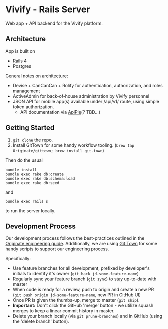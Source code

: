 Vivify - Rails Server
=====================

Web app + API backend for the Vivify platform.

Architecture
------------

App is built on

* Rails 4
* Postgres

General notes on architecture:

* Devise + CanCanCan + Rolify for authentication, authorization, and roles management
* ActiveAdmin for back-of-house administration by Vivify personnel
* JSON API for mobile app(s) available under /api/v1/ route, using simple token authorization.
  * API documentation via [ApiPie](https://github.com/Apipie/apipie-rails)(? TBD...)


Getting Started
---------------

1. `git clone` the repo.
2. Install GitTown for some handy workflow tooling. (`brew tap Originate/gittown; brew install git-town`)

Then do the usual
```
bundle install
bundle exec rake db:create
bundle exec rake db:schema:load
bundle exec rake db:seed
```
and
```
bundle exec rails s
```
to run the server locally.


Development Process
-------------------

Our development process follows the best-practices outlined in the [Originate engineering guide](https://github.com/Originate/guide).  Additionally, we are using [Git Town](https://github.com/Originate/git-town) for some handy scripts to support our engineering process.
  
Specifically:

* Use feature branches for all development, prefixed by developer's initials to identify it's owner (`git hack jd-some-feature-name`) 
* Regularly sync your feature branch (`git sync`) to stay up-to-date with master
* When code is ready for a review, push to origin and create a new PR (`git push origin jd-some-feature-name`, new PR in GitHub UI) 
* Once PR is given the thumbs-up, merge to master (`git ship`).
* **Important:** Don't click the GitHub 'merge' button - we utilize squash merges to keep a linear commit history in master.
* Delete your branch locally (via `git prune-branches`) and in GitHub (using the 'delete branch' button).
